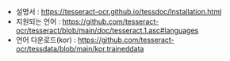 
- 설명서 : https://tesseract-ocr.github.io/tessdoc/Installation.html
- 지원되는 언어 : https://github.com/tesseract-ocr/tesseract/blob/main/doc/tesseract.1.asc#languages
- 언어 다운로드(kor) : https://github.com/tesseract-ocr/tessdata/blob/main/kor.traineddata
